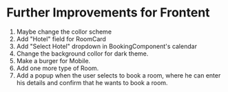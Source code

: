 # Further Improvements for Frontent

1. Maybe change the collor scheme
2. Add "Hotel" field for RoomCard
3. Add "Select Hotel" dropdown in BookingComponent's calendar
4. Change the background collor for dark theme.
5. Make a burger for Mobile.
6. Add one more type of Room.
7. Add a popup when the user selects to book a room, where he can enter his details and confirm that he wants to book a room.
